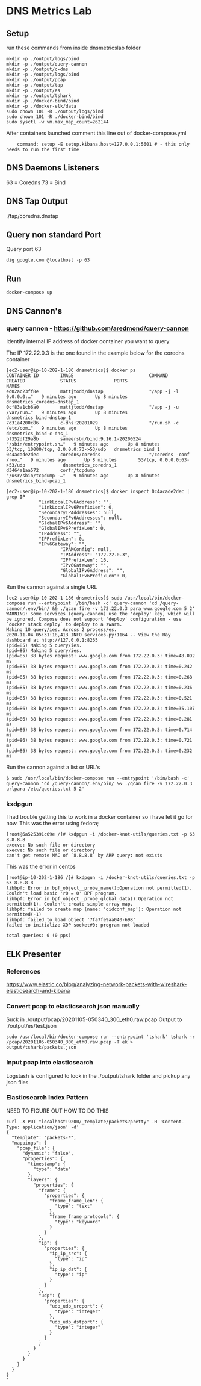 # DNS Metrics Lab

## Setup
run these commands from inside dnsmetricslab folder
```
mkdir -p ./output/logs/bind
mkdir -p ./output/query-cannon
mkdir -p ./output/c-dns
mkdir -p ./output/logs/bind
mkdir -p ./output/pcap
mkdir -p ./output/tap
mkdir -p ./output/es
mkdir -p ./output/tshark
mkdir -p ./docker-bind/bind
mkdir -p ./docker-elk/data
sudo chown 101 -R ./output/logs/bind
sudo chown 101 -R ./docker-bind/bind
sudo sysctl -w vm.max_map_count=262144
```

After containers launched comment this line out of docker-compose.yml
```
    command: setup -E setup.kibana.host=127.0.0.1:5601 # - this only needs to run the first time
```


## DNS Daemons Listeners
63 = Coredns
73 = Bind


## DNS Tap Output
./tap/coredns.dnstap


## Query non standard Port
Query port 63
```
dig google.com @localhost -p 63
```

## Run
```
docker-compose up
```


## DNS Cannon's

### query cannon - https://github.com/aredmond/query-cannon

Identify internal IP address of docker container you want to query

The IP 172.22.0.3 is the one found in the example below for the coredns container
```
[ec2-user@ip-10-202-1-186 dnsmetrics]$ docker ps
CONTAINER ID        IMAGE                            COMMAND                  CREATED             STATUS              PORTS                                   NAMES
ed02ac23ff8e        mattjtodd/dnstap                 "/app -j -l 0.0.0.0:…"   9 minutes ago       Up 8 minutes                                                dnsmetrics_coredns-dnstap_1
0cf83a1cb6a0        mattjtodd/dnstap                 "/app -j -u /var/run…"   9 minutes ago       Up 8 minutes                                                dnsmetrics_bind-dnstap_1
7d31a4200c86        c-dns:20201029                   "/run.sh -c /etc/com…"   9 minutes ago       Up 8 minutes                                                dnsmetrics_bind-c-dns_1
bf352df29a8b        sameersbn/bind:9.16.1-20200524   "/sbin/entrypoint.sh…"   9 minutes ago       Up 8 minutes        53/tcp, 10000/tcp, 0.0.0.0:73->53/udp   dnsmetrics_bind_1
0c4acade2dec        coredns/coredns                  "/coredns -conf /roo…"   9 minutes ago       Up 8 minutes        53/tcp, 0.0.0.0:63->53/udp              dnsmetrics_coredns_1
d3464a1aa572        corfr/tcpdump                    "/usr/sbin/tcpdump -…"   9 minutes ago       Up 8 minutes                                                dnsmetrics_bind-pcap_1

[ec2-user@ip-10-202-1-186 dnsmetrics]$ docker inspect 0c4acade2dec | grep IP
            "LinkLocalIPv6Address": "",
            "LinkLocalIPv6PrefixLen": 0,
            "SecondaryIPAddresses": null,
            "SecondaryIPv6Addresses": null,
            "GlobalIPv6Address": "",
            "GlobalIPv6PrefixLen": 0,
            "IPAddress": "",
            "IPPrefixLen": 0,
            "IPv6Gateway": "",
                    "IPAMConfig": null,
                    "IPAddress": "172.22.0.3",
                    "IPPrefixLen": 16,
                    "IPv6Gateway": "",
                    "GlobalIPv6Address": "",
                    "GlobalIPv6PrefixLen": 0,
```

Run the cannon against a single URL
```
[ec2-user@ip-10-202-1-186 dnsmetrics]$ sudo /usr/local/bin/docker-compose run --entrypoint '/bin/bash -c' query-cannon 'cd /query-cannon/.env/bin/ && ./qcan fire -v 172.22.0.3 para www.google.com 5 2'
WARNING: Some services (query-cannon) use the 'deploy' key, which will be ignored. Compose does not support 'deploy' configuration - use `docker stack deploy` to deploy to a swarm.
Making 10 query/ies. Across 2 process/es.
2020-11-04 05:31:18,413 INFO services.py:1164 -- View the Ray dashboard at http://127.0.0.1:8265
(pid=85) Making 5 query/ies.
(pid=86) Making 5 query/ies.
(pid=85) 38 bytes request: www.google.com from 172.22.0.3: time=48.092 ms
(pid=85) 38 bytes request: www.google.com from 172.22.0.3: time=0.242 ms
(pid=85) 38 bytes request: www.google.com from 172.22.0.3: time=0.268 ms
(pid=85) 38 bytes request: www.google.com from 172.22.0.3: time=0.236 ms
(pid=85) 38 bytes request: www.google.com from 172.22.0.3: time=0.521 ms
(pid=86) 38 bytes request: www.google.com from 172.22.0.3: time=35.107 ms
(pid=86) 38 bytes request: www.google.com from 172.22.0.3: time=0.281 ms
(pid=86) 38 bytes request: www.google.com from 172.22.0.3: time=0.714 ms
(pid=86) 38 bytes request: www.google.com from 172.22.0.3: time=0.721 ms
(pid=86) 38 bytes request: www.google.com from 172.22.0.3: time=0.232 ms
```

Run the cannon against a list or URL's
```
$ sudo /usr/local/bin/docker-compose run --entrypoint '/bin/bash -c' query-cannon 'cd /query-cannon/.env/bin/ && ./qcan fire -v 172.22.0.3 urlpara /etc/queries.txt 5 2'
``` 

### kxdpgun
I had trouble getting this to work in a docker container so i have let it go for now.  This was the error using fedora;
```
[root@5a525391c09e /]# kxdpgun -i /docker-knot-utils/queries.txt -p 63 8.8.8.8
execve: No such file or directory
execve: No such file or directory
can't get remote MAC of `8.8.8.8` by ARP query: not exists
```

This was the error in centos
```
[root@ip-10-202-1-186 /]# kxdpgun -i /docker-knot-utils/queries.txt -p 63 8.8.8.8
libbpf: Error in bpf_object__probe_name():Operation not permitted(1). Couldn't load basic 'r0 = 0' BPF program.
libbpf: Error in bpf_object__probe_global_data():Operation not permitted(1). Couldn't create simple array map.
libbpf: failed to create map (name: 'qidconf_map'): Operation not permitted(-1)
libbpf: failed to load object '7fa7fe9aa040-698'
failed to initialize XDP socket#0: program not loaded

total queries: 0 (0 pps)
```

## ELK Presenter
### References
https://www.elastic.co/blog/analyzing-network-packets-with-wireshark-elasticsearch-and-kibana


### Convert pcap to elasticsearch json manually

Suck in ./output/pcap/20201105-050340_300_eth0.raw.pcap
Output to ./output/es/test.json

```
sudo /usr/local/bin/docker-compose run --entrypoint 'tshark' tshark -r /pcap/20201105-050340_300_eth0.raw.pcap -T ek > output/tshark/packets.json
```

### Input pcap into elasticsearch
Logstash is configured to look in the ./output/tshark folder and pickup any json files


### Elasticsearch Index Pattern
NEED TO FIGURE OUT HOW TO DO THIS

```
curl -X PUT "localhost:9200/_template/packets?pretty" -H 'Content-Type: application/json' -d'
{
  "template": "packets-*",
  "mappings": {
    "pcap_file": {
      "dynamic": "false",
      "properties": {
        "timestamp": {
          "type": "date"
        },
        "layers": {
          "properties": {
            "frame": {
              "properties": {
                "frame_frame_len": {
                  "type": "text"
                },
                "frame_frame_protocols": {
                  "type": "keyword"
                }
              }
            },
            "ip": {
              "properties": {
                "ip_ip_src": {
                  "type": "ip"
                },
                "ip_ip_dst": {
                  "type": "ip"
                }
              }
            },
            "udp": {
              "properties": {
                "udp_udp_srcport": {
                  "type": "integer"
                },
                "udp_udp_dstport": {
                  "type": "integer"
                }
              }
            }
          }
        }
      }
    }
  }
}
'
```
